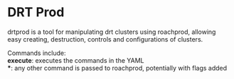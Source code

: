 # DRT Prod

drtprod is a tool for manipulating drt clusters using roachprod,
allowing easy creating, destruction, controls and configurations of clusters.

Commands include:<br/>
<b>execute</b>: executes the commands in the YAML<br/>
<b>*</b>: any other command is passed to roachprod, potentially with flags added
